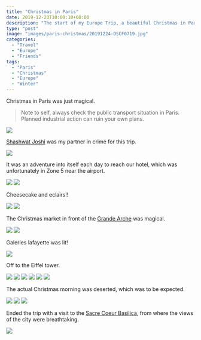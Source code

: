 ```yaml
---
title: "Christmas in Paris"
date: 2019-12-23T10:00:10+00:00
description: "The start of my Europe Trip, a beautiful Christmas in Paris."
type: "post"
image: "images/paris-christmas/20191224-DSCF0719.jpg"
categories: 
  - "Travel"
  - "Europe"
  - "Friends"
tags:
  - "Paris"
  - "Christmas"
  - "Europe"
  - "Winter"
---
```


Christmas in Paris was just magical.

> Note to self, always check the public transport situation in Paris. Planned industrial action can ruin your own plans.

![](../images/paris-christmas/20191223-DSCF0446-2.jpg)

[Shashwat Joshi](https://in.linkedin.com/in/shashwat-joshi-ba5071ba) was my partner in crime for this trip.

![](../images/paris-christmas/20191223-DSCF0434.jpg)

It was an adventure into itself each day to reach our hotel, which was unfortunately in Zone 5 near the airport.

![](../images/paris-christmas/20191224-DSCF0500.jpg)
![](../images/paris-christmas/20191224-DSCF0517.jpg)

Cheesecake and eclairs!!

![](../images/paris-christmas/20191224-DSCF0581.jpg)
![](../images/paris-christmas/20191224-DSCF0625.jpg)

The Christmas market in front of the [Grande Arche](https://www.parisdigest.com/monument/la-grande-arche.htm) was magical.

![](../images/paris-christmas/20191224-DSCF0631.jpg)
![](../images/paris-christmas/20191224-DSCF0642.jpg)

Galeries lafayette was lit!

![](../images/paris-christmas/20191224-DSCF0662.jpg)

Off to the Eiffel tower.

![](../images/paris-christmas/20191224-DSCF0702.jpg)
![](../images/paris-christmas/20191224-DSCF0712.jpg)
![](../images/paris-christmas/20191224-DSCF0714.jpg)
![](../images/paris-christmas/20191224-DSCF0716.jpg)
![](../images/paris-christmas/20191224-DSCF0717.jpg)
![](../images/paris-christmas/20191224-DSCF0721.jpg)

The actual Christmas morning was deserted, which was to be expected.

![](../images/paris-christmas/20191225-DSCF0770.jpg)
![](../images/paris-christmas/20191225-DSCF0787.jpg)
![](../images/paris-christmas/20191225-DSCF0863.jpg)

Ended the trip with a visit to the [Sacre Coeur Basilica](http://www.sacre-coeur-montmartre.com/english/history-and-visit/), from where the views of the city were breathtaking.

![](../images/paris-christmas/20191225-DSCF0903.jpg)
